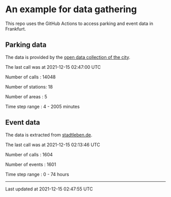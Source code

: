 # An example for data gathering

This repo uses the GitHub Actions to access parking and event data in Frankfurt.

## Parking data
The data is provided by the [open data collection of the city](https://www.offenedaten.frankfurt.de/).

The last call was at 2021-12-15 02:47:00 UTC

Number of calls   : 14048

Number of stations:    18

Number of areas   :     5

Time step range   :     4 -  2005 minutes


## Event data
The data is extracted from [stadtleben.de](https://stadtleben.de/frankfurt/).

The last call was at 2021-12-15 02:13:46 UTC

Number of calls   : 1604

Number of events  : 1601

Time step range   :    0 -   74 hours


----

Last updated at 2021-12-15 02:47:55 UTC
